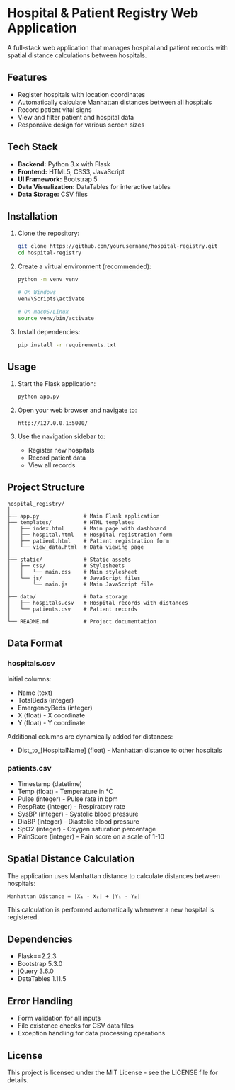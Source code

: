 # Hospital & Patient Registry Web Application

A full-stack web application that manages hospital and patient records with spatial distance calculations between hospitals.

## Features

- Register hospitals with location coordinates
- Automatically calculate Manhattan distances between all hospitals
- Record patient vital signs
- View and filter patient and hospital data
- Responsive design for various screen sizes

## Tech Stack

- **Backend:** Python 3.x with Flask
- **Frontend:** HTML5, CSS3, JavaScript
- **UI Framework:** Bootstrap 5
- **Data Visualization:** DataTables for interactive tables
- **Data Storage:** CSV files

## Installation

1. Clone the repository:
   ```bash
   git clone https://github.com/yourusername/hospital-registry.git
   cd hospital-registry
   ```

2. Create a virtual environment (recommended):
   ```bash
   python -m venv venv
   
   # On Windows
   venv\Scripts\activate
   
   # On macOS/Linux
   source venv/bin/activate
   ```

3. Install dependencies:
   ```bash
   pip install -r requirements.txt
   ```

## Usage

1. Start the Flask application:
   ```bash
   python app.py
   ```

2. Open your web browser and navigate to:
   ```
   http://127.0.0.1:5000/
   ```

3. Use the navigation sidebar to:
   - Register new hospitals
   - Record patient data
   - View all records

## Project Structure

```
hospital_registry/
│
├── app.py              # Main Flask application
├── templates/          # HTML templates
│   ├── index.html      # Main page with dashboard
│   ├── hospital.html   # Hospital registration form
│   ├── patient.html    # Patient registration form 
│   └── view_data.html  # Data viewing page
│
├── static/             # Static assets
│   ├── css/            # Stylesheets
│   │   └── main.css    # Main stylesheet
│   └── js/             # JavaScript files
│       └── main.js     # Main JavaScript file
│
├── data/               # Data storage
│   ├── hospitals.csv   # Hospital records with distances
│   └── patients.csv    # Patient records
│
└── README.md           # Project documentation
```

## Data Format

### hospitals.csv
Initial columns:
- Name (text)
- TotalBeds (integer)
- EmergencyBeds (integer)
- X (float) - X coordinate
- Y (float) - Y coordinate

Additional columns are dynamically added for distances:
- Dist_to_[HospitalName] (float) - Manhattan distance to other hospitals

### patients.csv
- Timestamp (datetime)
- Temp (float) - Temperature in °C
- Pulse (integer) - Pulse rate in bpm
- RespRate (integer) - Respiratory rate
- SysBP (integer) - Systolic blood pressure
- DiaBP (integer) - Diastolic blood pressure
- SpO2 (integer) - Oxygen saturation percentage
- PainScore (integer) - Pain score on a scale of 1-10

## Spatial Distance Calculation

The application uses Manhattan distance to calculate distances between hospitals:
```
Manhattan Distance = |X₁ - X₂| + |Y₁ - Y₂|
```

This calculation is performed automatically whenever a new hospital is registered.

## Dependencies

- Flask==2.2.3
- Bootstrap 5.3.0
- jQuery 3.6.0
- DataTables 1.11.5

## Error Handling

- Form validation for all inputs
- File existence checks for CSV data files
- Exception handling for data processing operations

## License

This project is licensed under the MIT License - see the LICENSE file for details.